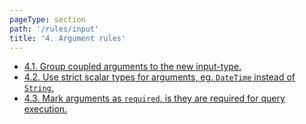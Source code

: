 ```yaml
---
pageType: section
path: '/rules/input'
title: '4. Argument rules'
---
```


- [4.1. Group coupled arguments to the new input-type.](./input-grouping.md)
- [4.2. Use strict scalar types for arguments, eg. `DateTime` instead of `String`.](./input-custom-scalar.md)
- [4.3. Mark arguments as `required`, is they are required for query execution.](./input-non-null.md)
